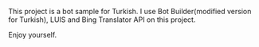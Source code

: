 This project is a bot sample for Turkish.
I use Bot Builder(modified version for Turkish), LUIS and Bing Translator API on this project.

Enjoy yourself.
